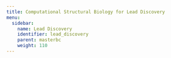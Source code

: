 ```yaml
---
title: Computational Structural Biology for Lead Discovery
menu:
  sidebar:
    name: Lead Discovery
    identifier: lead_discovery
    parent: masterbc
    weight: 110
---
```


